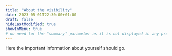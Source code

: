 ```yaml
---
title: "About the visibility"
date: 2023-05-01T22:30:00+01:00
draft: false
hideLastModified: true
showInMenu: true
# no need for the "summary" parameter as it is not displayed in any previews
---
```


Here the important information about yourself should go.

